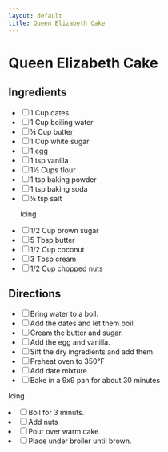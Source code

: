 ```yaml
---
layout: default
title: Queen Elizabeth Cake
---
```


# Queen Elizabeth Cake

<div class="ingredients">
<h2>Ingredients</h2>
<ul class="ingredient-list">
<li><label><input type="checkbox">1 Cup dates</label></li>
<li><label><input type="checkbox">1 Cup boiling water</label></li>

<li><label><input type="checkbox">¼ Cup butter</label></li>
<li><label><input type="checkbox">1 Cup white sugar</label></li>
<li><label><input type="checkbox">1 egg</label></li>
<li><label><input type="checkbox">1 tsp vanilla</label></li>
<li><label><input type="checkbox">1½ Cups flour</label></li>
<li><label><input type="checkbox">1 tsp baking powder</label></li>
<li><label><input type="checkbox">1 tsp baking soda</label></li>
<li><label><input type="checkbox">¼ tsp salt</label></li>

Icing
<li><label><input type="checkbox">1/2 Cup brown sugar</label></li>
<li><label><input type="checkbox">5 Tbsp butter</label></li>
<li><label><input type="checkbox">1/2 Cup coconut</label></li>
<li><label><input type="checkbox">3 Tbsp cream</label></li>
<li><label><input type="checkbox">1/2 Cup chopped nuts</label></li>
</ul>
</div>

<div class="directions">
<h2>Directions</h2>
<ul class="direction-list">
<li><label><input type="checkbox">Bring water to a boil.</label></li>
<li><label><input type="checkbox">Add the dates and let them boil.</label></li>
<li><label><input type="checkbox">Cream the butter and sugar.</label></li>
<li><label><input type="checkbox">Add the egg and vanilla.</label></li>
<li><label><input type="checkbox">Sift the dry ingredients and add them.</label></li>

<li><label><input type="checkbox">Preheat oven to 350℉</label></li>
<li><label><input type="checkbox">Add date mixture.</label></li>
<li><label><input type="checkbox">Bake in a 9x9 pan for about 30 minutes</label></li>
</ul>

Icing
<li><label><input type="checkbox">Boil for 3 minuts.</label></li>
<li><label><input type="checkbox">Add nuts</label></li>
<li><label><input type="checkbox">Pour over warm cake</label></li>
<li><label><input type="checkbox">Place under broiler until brown.</label></li>
</div>
